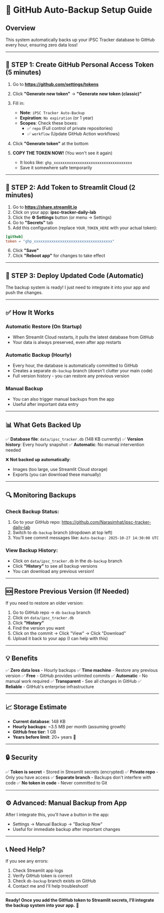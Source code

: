 # 🔄 GitHub Auto-Backup Setup Guide

## Overview
This system automatically backs up your iPSC Tracker database to GitHub every hour, ensuring zero data loss!

---

## 🔑 **STEP 1: Create GitHub Personal Access Token** (5 minutes)

1. Go to **https://github.com/settings/tokens**
2. Click **"Generate new token"** → **"Generate new token (classic)"**
3. Fill in:
   - **Note**: `iPSC Tracker Auto-Backup`
   - **Expiration**: `No expiration` (or 1 year)
   - **Scopes**: Check these boxes:
     - ✅ `repo` (Full control of private repositories)
     - ✅ `workflow` (Update GitHub Action workflows)

4. Click **"Generate token"** at the bottom
5. **COPY THE TOKEN NOW!** (You won't see it again)
   - It looks like: `ghp_xxxxxxxxxxxxxxxxxxxxxxxxxxxxxxxxxxxx`
   - Save it somewhere safe temporarily

---

## 📝 **STEP 2: Add Token to Streamlit Cloud** (2 minutes)

1. Go to **https://share.streamlit.io**
2. Click on your app: **ipsc-tracker-daily-lab**
3. Click the **⚙️ Settings** button (or menu → Settings)
4. Go to **"Secrets"** tab
5. Add this configuration (replace `YOUR_TOKEN_HERE` with your actual token):

```toml
[github]
token = "ghp_xxxxxxxxxxxxxxxxxxxxxxxxxxxxxxxxxxxx"
```

6. Click **"Save"**
7. Click **"Reboot app"** for changes to take effect

---

## 🔄 **STEP 3: Deploy Updated Code** (Automatic)

The backup system is ready! I just need to integrate it into your app and push the changes.

---

## ✅ **How It Works**

### **Automatic Restore (On Startup)**
- When Streamlit Cloud restarts, it pulls the latest database from GitHub
- Your data is always preserved, even after app restarts

### **Automatic Backup (Hourly)**
- Every hour, the database is automatically committed to GitHub
- Creates a separate `db-backup` branch (doesn't clutter your main code)
- Full version history - you can restore any previous version

### **Manual Backup**
- You can also trigger manual backups from the app
- Useful after important data entry

---

## 📊 **What Gets Backed Up**

✅ **Database file**: `data/ipsc_tracker.db` (148 KB currently)
✅ **Version history**: Every hourly snapshot
✅ **Automatic**: No manual intervention needed

❌ **Not backed up automatically**: 
- Images (too large, use Streamlit Cloud storage)
- Exports (you can download these manually)

---

## 🔍 **Monitoring Backups**

### **Check Backup Status:**
1. Go to your GitHub repo: https://github.com/Narasimhat/ipsc-tracker-daily-lab
2. Switch to `db-backup` branch (dropdown at top left)
3. You'll see commit messages like: `Auto-backup: 2025-10-27 14:30:00 UTC`

### **View Backup History:**
- Click on `data/ipsc_tracker.db` in the `db-backup` branch
- Click **"History"** to see all backup versions
- You can download any previous version!

---

## 🆘 **Restore Previous Version (If Needed)**

If you need to restore an older version:

1. Go to GitHub repo → `db-backup` branch
2. Click on `data/ipsc_tracker.db`
3. Click **"History"**
4. Find the version you want
5. Click on the commit → Click "View" → Click "Download"
6. Upload it back to your app (I can help with this)

---

## 💡 **Benefits**

✅ **Zero data loss** - Hourly backups
✅ **Time machine** - Restore any previous version
✅ **Free** - GitHub provides unlimited commits
✅ **Automatic** - No manual work required
✅ **Transparent** - See all changes in GitHub
✅ **Reliable** - GitHub's enterprise infrastructure

---

## 📈 **Storage Estimate**

- **Current database**: 148 KB
- **Hourly backups**: ~3.5 MB per month (assuming growth)
- **GitHub free tier**: 1 GB
- **Years before limit**: 20+ years 🎉

---

## 🔒 **Security**

✅ **Token is secret** - Stored in Streamlit secrets (encrypted)
✅ **Private repo** - Only you have access
✅ **Separate branch** - Backups don't interfere with code
✅ **No token in code** - Never committed to Git

---

## ⚙️ **Advanced: Manual Backup from App**

After I integrate this, you'll have a button in the app:
- Settings → Manual Backup → "Backup Now"
- Useful for immediate backup after important changes

---

## 📞 **Need Help?**

If you see any errors:
1. Check Streamlit app logs
2. Verify GitHub token is correct
3. Check `db-backup` branch exists on GitHub
4. Contact me and I'll help troubleshoot!

---

**Ready! Once you add the GitHub token to Streamlit secrets, I'll integrate the backup system into your app.** 🚀
